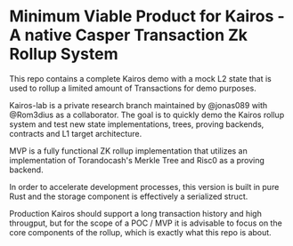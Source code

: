 # Minimum Viable Product for Kairos - A native Casper Transaction Zk Rollup System
This repo contains a complete Kairos demo with a mock L2 state that is used to rollup a limited amount of Transactions for demo purposes.

Kairos-lab is a private research branch maintained by @jonas089 with @Rom3dius as a collaborator. The goal is to quickly demo the Kairos rollup system and test new state implementations, trees, proving backends, contracts and L1 target architecture. 

MVP is a fully functional ZK rollup implementation that utilizes an implementation of Torandocash's Merkle Tree and Risc0 as a proving backend.

In order to accelerate development processes, this version is built in pure Rust and the storage component is effectively a serialized struct.

Production Kairos should support a long transaction history and high througput, but for the scope of a POC / MVP it is advisable to focus on the core components of the rollup, which is exactly what this repo is about.